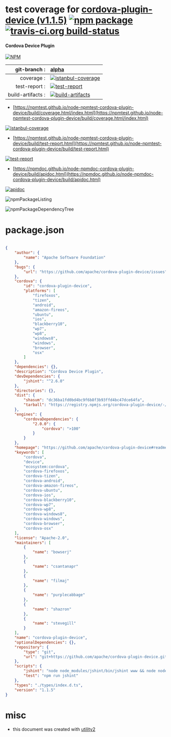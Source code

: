 # test coverage for  [cordova-plugin-device (v1.1.5)](https://github.com/apache/cordova-plugin-device#readme)  [![npm package](https://img.shields.io/npm/v/npmtest-cordova-plugin-device.svg?style=flat-square)](https://www.npmjs.org/package/npmtest-cordova-plugin-device) [![travis-ci.org build-status](https://api.travis-ci.org/npmtest/node-npmtest-cordova-plugin-device.svg)](https://travis-ci.org/npmtest/node-npmtest-cordova-plugin-device)
#### Cordova Device Plugin

[![NPM](https://nodei.co/npm/cordova-plugin-device.png?downloads=true&downloadRank=true&stars=true)](https://www.npmjs.com/package/cordova-plugin-device)

| git-branch : | [alpha](https://github.com/npmtest/node-npmtest-cordova-plugin-device/tree/alpha)|
|--:|:--|
| coverage : | [![istanbul-coverage](https://npmtest.github.io/node-npmtest-cordova-plugin-device/build/coverage.badge.svg)](https://npmtest.github.io/node-npmtest-cordova-plugin-device/build/coverage.html/index.html)|
| test-report : | [![test-report](https://npmtest.github.io/node-npmtest-cordova-plugin-device/build/test-report.badge.svg)](https://npmtest.github.io/node-npmtest-cordova-plugin-device/build/test-report.html)|
| build-artifacts : | [![build-artifacts](https://npmtest.github.io/node-npmtest-cordova-plugin-device/glyphicons_144_folder_open.png)](https://github.com/npmtest/node-npmtest-cordova-plugin-device/tree/gh-pages/build)|

- [https://npmtest.github.io/node-npmtest-cordova-plugin-device/build/coverage.html/index.html](https://npmtest.github.io/node-npmtest-cordova-plugin-device/build/coverage.html/index.html)

[![istanbul-coverage](https://npmtest.github.io/node-npmtest-cordova-plugin-device/build/screenCapture.buildCi.browser.%252Ftmp%252Fbuild%252Fcoverage.lib.html.png)](https://npmtest.github.io/node-npmtest-cordova-plugin-device/build/coverage.html/index.html)

- [https://npmtest.github.io/node-npmtest-cordova-plugin-device/build/test-report.html](https://npmtest.github.io/node-npmtest-cordova-plugin-device/build/test-report.html)

[![test-report](https://npmtest.github.io/node-npmtest-cordova-plugin-device/build/screenCapture.buildCi.browser.%252Ftmp%252Fbuild%252Ftest-report.html.png)](https://npmtest.github.io/node-npmtest-cordova-plugin-device/build/test-report.html)

- [https://npmdoc.github.io/node-npmdoc-cordova-plugin-device/build/apidoc.html](https://npmdoc.github.io/node-npmdoc-cordova-plugin-device/build/apidoc.html)

[![apidoc](https://npmdoc.github.io/node-npmdoc-cordova-plugin-device/build/screenCapture.buildCi.browser.%252Ftmp%252Fbuild%252Fapidoc.html.png)](https://npmdoc.github.io/node-npmdoc-cordova-plugin-device/build/apidoc.html)

![npmPackageListing](https://npmtest.github.io/node-npmtest-cordova-plugin-device/build/screenCapture.npmPackageListing.svg)

![npmPackageDependencyTree](https://npmtest.github.io/node-npmtest-cordova-plugin-device/build/screenCapture.npmPackageDependencyTree.svg)



# package.json

```json

{
    "author": {
        "name": "Apache Software Foundation"
    },
    "bugs": {
        "url": "https://github.com/apache/cordova-plugin-device/issues"
    },
    "cordova": {
        "id": "cordova-plugin-device",
        "platforms": [
            "firefoxos",
            "tizen",
            "android",
            "amazon-fireos",
            "ubuntu",
            "ios",
            "blackberry10",
            "wp7",
            "wp8",
            "windows8",
            "windows",
            "browser",
            "osx"
        ]
    },
    "dependencies": {},
    "description": "Cordova Device Plugin",
    "devDependencies": {
        "jshint": "^2.6.0"
    },
    "directories": {},
    "dist": {
        "shasum": "dc36ba1fd0bd4bc9f6b8f3b93ffd4bc47dce64fa",
        "tarball": "https://registry.npmjs.org/cordova-plugin-device/-/cordova-plugin-device-1.1.5.tgz"
    },
    "engines": {
        "cordovaDependencies": {
            "2.0.0": {
                "cordova": ">100"
            }
        }
    },
    "homepage": "https://github.com/apache/cordova-plugin-device#readme",
    "keywords": [
        "cordova",
        "device",
        "ecosystem:cordova",
        "cordova-firefoxos",
        "cordova-tizen",
        "cordova-android",
        "cordova-amazon-fireos",
        "cordova-ubuntu",
        "cordova-ios",
        "cordova-blackberry10",
        "cordova-wp7",
        "cordova-wp8",
        "cordova-windows8",
        "cordova-windows",
        "cordova-browser",
        "cordova-osx"
    ],
    "license": "Apache-2.0",
    "maintainers": [
        {
            "name": "bowserj"
        },
        {
            "name": "csantanapr"
        },
        {
            "name": "filmaj"
        },
        {
            "name": "purplecabbage"
        },
        {
            "name": "shazron"
        },
        {
            "name": "stevegill"
        }
    ],
    "name": "cordova-plugin-device",
    "optionalDependencies": {},
    "repository": {
        "type": "git",
        "url": "git+https://github.com/apache/cordova-plugin-device.git"
    },
    "scripts": {
        "jshint": "node node_modules/jshint/bin/jshint www && node node_modules/jshint/bin/jshint src && node node_modules/jshint/bin/jshint tests",
        "test": "npm run jshint"
    },
    "types": "./types/index.d.ts",
    "version": "1.1.5"
}
```



# misc
- this document was created with [utility2](https://github.com/kaizhu256/node-utility2)
